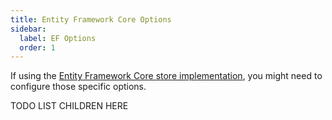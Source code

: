 ```yaml
---
title: Entity Framework Core Options
sidebar:
  label: EF Options
  order: 1
---
```


If using the [Entity Framework Core store implementation](/identityserver/v7/data/ef), you might need to configure those specific options.

TODO LIST CHILDREN HERE
